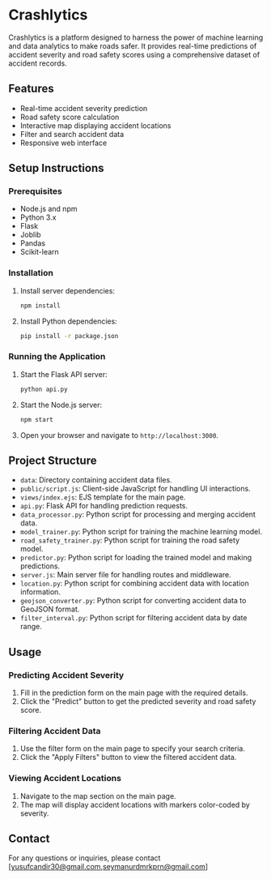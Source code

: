 # Crashlytics

Crashlytics is a platform designed to harness the power of machine learning and data analytics to make roads safer. It provides real-time predictions of accident severity and road safety scores using a comprehensive dataset of accident records.

## Features

- Real-time accident severity prediction
- Road safety score calculation
- Interactive map displaying accident locations
- Filter and search accident data
- Responsive web interface

## Setup Instructions

### Prerequisites

- Node.js and npm
- Python 3.x
- Flask
- Joblib
- Pandas
- Scikit-learn

### Installation

1. Install server dependencies:
    ```sh
    npm install
    ```

2. Install Python dependencies:
    ```sh
    pip install -r package.json
    ```

### Running the Application

1. Start the Flask API server:
    ```sh
    python api.py
    ```

2. Start the Node.js server:
    ```sh
    npm start
    ```

3. Open your browser and navigate to `http://localhost:3000`.

## Project Structure

- `data`: Directory containing accident data files.
- `public/script.js`: Client-side JavaScript for handling UI interactions.
- `views/index.ejs`: EJS template for the main page.
- `api.py`: Flask API for handling prediction requests.
- `data_processor.py`: Python script for processing and merging accident data.
- `model_trainer.py`: Python script for training the machine learning model.
- `road_safety_trainer.py`: Python script for training the road safety model.
- `predictor.py`: Python script for loading the trained model and making predictions.
- `server.js`: Main server file for handling routes and middleware.
- `location.py`: Python script for combining accident data with location information.
- `geojson_converter.py`: Python script for converting accident data to GeoJSON format.
- `filter_interval.py`: Python script for filtering accident data by date range.


## Usage

### Predicting Accident Severity

1. Fill in the prediction form on the main page with the required details.
2. Click the "Predict" button to get the predicted severity and road safety score.

### Filtering Accident Data

1. Use the filter form on the main page to specify your search criteria.
2. Click the "Apply Filters" button to view the filtered accident data.

### Viewing Accident Locations

1. Navigate to the map section on the main page.
2. The map will display accident locations with markers color-coded by severity.

## Contact

For any questions or inquiries, please contact 
[yusufcandir30@gmail.com,seymanurdmrkprn@gmail.com]